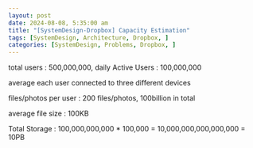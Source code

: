```yaml
---
layout: post
date: 2024-08-08, 5:35:00 am
title: "[SystemDesign-Dropbox] Capacity Estimation"
tags: [SystemDesign, Architecture, Dropbox, ]
categories: [SystemDesign, Problems, Dropbox, ]
---
```



total users : 500,000,000, daily Active Users : 100,000,000


average each user connected to three different devices


files/photos per user : 200 files/photos, 100billion in total


average file size : 100KB


Total Storage : 100,000,000,000 * 100,000 = 10,000,000,000,000,000 = 10PB

